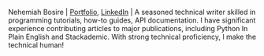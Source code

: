 Nehemiah Bosire | [Portfolio](https://medium.com/@nehemiabosire41), [LinkedIn](https://www.linkedin.com/in/nehemiahbosire/) | A seasoned technical writer skilled in programming tutorials, how-to guides, API documentation. I have significant experience contributing articles to major publications, including  Python In Plain English and Stackademic. With strong technical proficiency, I  make the technical human!

